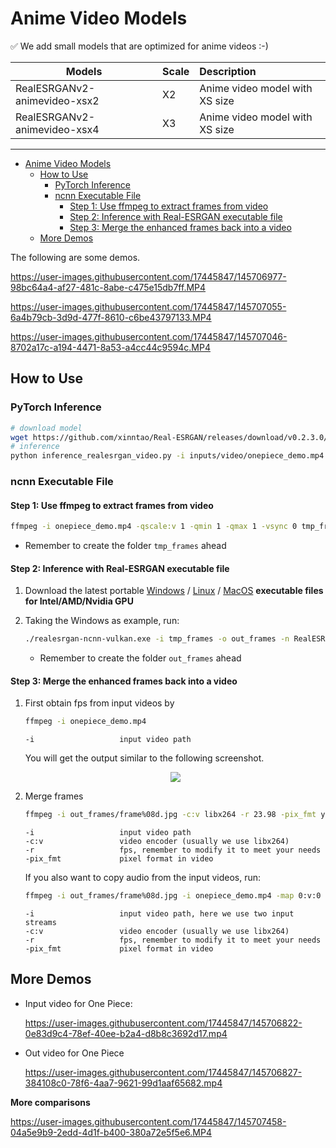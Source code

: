 # Anime Video Models

:white_check_mark: We add small models that are optimized for anime videos :-)

| Models                       | Scale | Description                    |
| ---------------------------- | :---- | :----------------------------- |
| RealESRGANv2-animevideo-xsx2 | X2    | Anime video model with XS size |
| RealESRGANv2-animevideo-xsx4 | X3    | Anime video model with XS size |

---

- [Anime Video Models](#anime-video-models)
  - [How to Use](#how-to-use)
    - [PyTorch Inference](#pytorch-inference)
    - [ncnn Executable File](#ncnn-executable-file)
      - [Step 1: Use ffmpeg to extract frames from video](#step-1-use-ffmpeg-to-extract-frames-from-video)
      - [Step 2: Inference with Real-ESRGAN executable file](#step-2-inference-with-real-esrgan-executable-file)
      - [Step 3: Merge the enhanced frames back into a video](#step-3-merge-the-enhanced-frames-back-into-a-video)
  - [More Demos](#more-demos)

The following are some demos.

https://user-images.githubusercontent.com/17445847/145706977-98bc64a4-af27-481c-8abe-c475e15db7ff.MP4

https://user-images.githubusercontent.com/17445847/145707055-6a4b79cb-3d9d-477f-8610-c6be43797133.MP4

https://user-images.githubusercontent.com/17445847/145707046-8702a17c-a194-4471-8a53-a4cc44c9594c.MP4

## How to Use

### PyTorch Inference

```bash
# download model
wget https://github.com/xinntao/Real-ESRGAN/releases/download/v0.2.3.0/RealESRGANv2-animevideo-xsx2.pth -P experiments/pretrained_models
# inference
python inference_realesrgan_video.py -i inputs/video/onepiece_demo.mp4 -n RealESRGANv2-animevideo-xsx2 -s 2 -v -a --half --suffix outx2
```

### ncnn Executable File

#### Step 1: Use ffmpeg to extract frames from video

```bash
ffmpeg -i onepiece_demo.mp4 -qscale:v 1 -qmin 1 -qmax 1 -vsync 0 tmp_frames/frame%08d.png
```

- Remember to create the folder `tmp_frames` ahead

#### Step 2: Inference with Real-ESRGAN executable file

1. Download the latest portable [Windows](https://github.com/xinntao/Real-ESRGAN/releases/download/v0.2.3.0/realesrgan-ncnn-vulkan-20211212-windows.zip) / [Linux](https://github.com/xinntao/Real-ESRGAN/releases/download/v0.2.3.0/realesrgan-ncnn-vulkan-20211212-ubuntu.zip) / [MacOS](https://github.com/xinntao/Real-ESRGAN/releases/download/v0.2.3.0/realesrgan-ncnn-vulkan-20211212-macos.zip) **executable files for Intel/AMD/Nvidia GPU**

1. Taking the Windows as example, run:

    ```bash
    ./realesrgan-ncnn-vulkan.exe -i tmp_frames -o out_frames -n RealESRGANv2-animevideo-xsx2 -s 2 -f jpg
    ```

    - Remember to create the folder `out_frames` ahead

#### Step 3: Merge the enhanced frames back into a video

1. First obtain fps from input videos by

    ```bash
    ffmpeg -i onepiece_demo.mp4
    ```

    ```console
    -i                   input video path
    ```

    You will get the output similar to the following screenshot.

    <p align="center">
        <img src="https://user-images.githubusercontent.com/17445847/145710145-c4f3accf-b82f-4307-9f20-3803a2c73f57.png">
    </p>

2. Merge frames

    ```bash
    ffmpeg -i out_frames/frame%08d.jpg -c:v libx264 -r 23.98 -pix_fmt yuv420p output.mp4
    ```

    ```console
    -i                   input video path
    -c:v                 video encoder (usually we use libx264)
    -r                   fps, remember to modify it to meet your needs
    -pix_fmt             pixel format in video
    ```

    If you also want to copy audio from the input videos, run:

     ```bash
    ffmpeg -i out_frames/frame%08d.jpg -i onepiece_demo.mp4 -map 0:v:0 -map 1:a:0 -c:a copy -c:v libx264 -r 23.98 -pix_fmt yuv420p output_w_audio.mp4
    ```

    ```console
    -i                   input video path, here we use two input streams
    -c:v                 video encoder (usually we use libx264)
    -r                   fps, remember to modify it to meet your needs
    -pix_fmt             pixel format in video
    ```

## More Demos

- Input video for One Piece:

    https://user-images.githubusercontent.com/17445847/145706822-0e83d9c4-78ef-40ee-b2a4-d8b8c3692d17.mp4

- Out video for One Piece

    https://user-images.githubusercontent.com/17445847/145706827-384108c0-78f6-4aa7-9621-99d1aaf65682.mp4

**More comparisons**

https://user-images.githubusercontent.com/17445847/145707458-04a5e9b9-2edd-4d1f-b400-380a72e5f5e6.MP4
